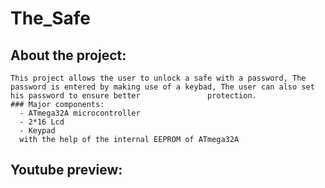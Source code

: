 # The_Safe
  ## About the project:
    This project allows the user to unlock a safe with a password, The password is entered by making use of a keybad, The user can also set his password to ensure better               protection.
    ### Major components:
      - ATmega32A microcontroller 
      - 2*16 Lcd
      - Keypad
      with the help of the internal EEPROM of ATmega32A
  ## Youtube preview:
    
